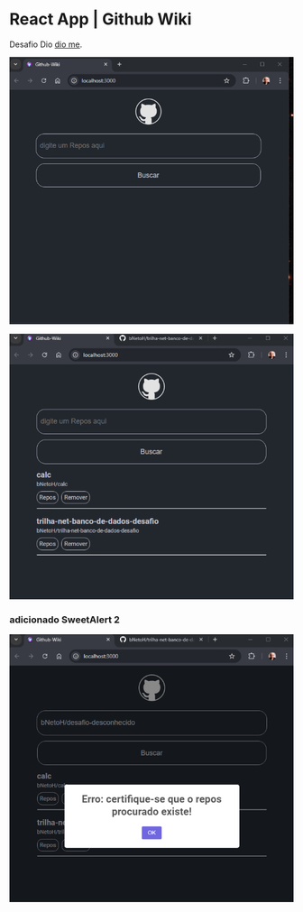 # React App | Github Wiki

Desafio Dio [dio me](https://www.dio.me/en).

![print Screen](img/printscreen1.png "printscreen1.png")

![print Screen](img/printscreen2.png "printscreen2.png")

### adicionado SweetAlert 2

![print Screen](img/printscreen3.png "printscreen3.png")
